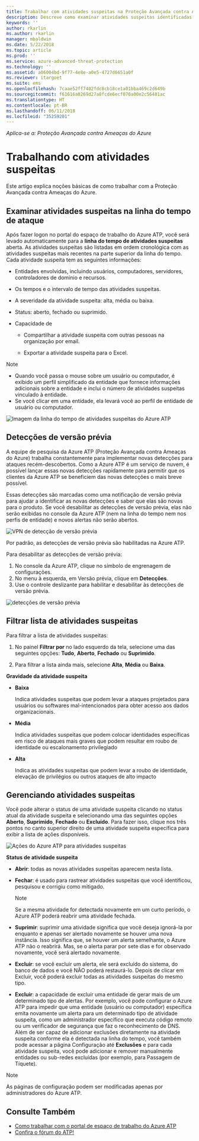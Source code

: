 ```yaml
---
title: Trabalhar com atividades suspeitas na Proteção Avançada contra Ameaças do Azure | Microsoft Docs
description: Descreve como examinar atividades suspeitas identificadas pelo Azure ATP
keywords: ''
author: rkarlin
ms.author: rkarlin
manager: mbaldwin
ms.date: 5/22/2018
ms.topic: article
ms.prod: ''
ms.service: azure-advanced-threat-protection
ms.technology: ''
ms.assetid: a06004bd-9f77-4e8e-a0e5-4727d6651a0f
ms.reviewer: itargoet
ms.suite: ems
ms.openlocfilehash: 7caae52ff7402fdc8cb18ce1a01bba469c2d649b
ms.sourcegitcommit: f61616a8269d27a8fcde6ecf070a00e2c56481ac
ms.translationtype: HT
ms.contentlocale: pt-BR
ms.lasthandoff: 06/11/2018
ms.locfileid: "35259201"
---
```

*Aplica-se a: Proteção Avançada contra Ameaças do Azure*



# <a name="working-with-suspicious-activities"></a>Trabalhando com atividades suspeitas
Este artigo explica noções básicas de como trabalhar com a Proteção Avançada contra Ameaças do Azure.

## Examinar atividades suspeitas na linha do tempo de ataque <a name="review-suspicious-activities-on-the-attack-time-line"></a>
Após fazer logon no portal do espaço de trabalho do Azure ATP, você será levado automaticamente para a **linha do tempo de atividades suspeitas** aberta. As atividades suspeitas são listadas em ordem cronológica com as atividades suspeitas mais recentes na parte superior da linha do tempo.
Cada atividade suspeita tem as seguintes informações:

-   Entidades envolvidas, incluindo usuários, computadores, servidores, controladores de domínio e recursos.

-   Os tempos e o intervalo de tempo das atividades suspeitas.

-   A severidade da atividade suspeita: alta, média ou baixa.

-   Status: aberto, fechado ou suprimido.

-   Capacidade de

    -   Compartilhar a atividade suspeita com outras pessoas na organização por email.

    -   Exportar a atividade suspeita para o Excel.

> [!NOTE]
> -   Quando você passa o mouse sobre um usuário ou computador, é exibido um perfil simplificado da entidade que fornece informações adicionais sobre a entidade e inclui o número de atividades suspeitas vinculado à entidade.
> -   Se você clicar em uma entidade, ela levará você ao perfil de entidade de usuário ou computador.

![Imagem da linha do tempo de atividades suspeitas do Azure ATP](media/atp-sa-timeline.png)

## Detecções de versão prévia<a name="preview-detections"></a>

A equipe de pesquisa da Azure ATP (Proteção Avançada contra Ameaças do Azure) trabalha constantemente para implementar novas detecções para ataques recém-descobertos. Como a Azure ATP é um serviço de nuvem, é possível lançar essas novas detecções rapidamente para permitir que os clientes da Azure ATP se beneficiem das novas detecções o mais breve possível.

Essas detecções são marcadas como uma notificação de versão prévia para ajudar a identificar as novas detecções e saber que elas são novas para o produto. Se você desabilitar as detecções de versão prévia, elas não serão exibidas no console da Azure ATP (nem na linha do tempo nem nos perfis de entidade) e novos alertas não serão abertos.

![VPN de detecção de versão prévia](./media/preview-detection-vpn.png) 

Por padrão, as detecções de versão prévia são habilitadas na Azure ATP. 

Para desabilitar as detecções de versão prévia:

1. No console da Azure ATP, clique no símbolo de engrenagem de configurações.
2. No menu à esquerda, em Versão prévia, clique em **Detecções**.
3. Use o controle deslizante para habilitar e desabilitar às detecções de versão prévia.
 
![detecções de versão prévia](./media/preview-detections.png) 


## <a name="filter-suspicious-activities-list"></a>Filtrar lista de atividades suspeitas
Para filtrar a lista de atividades suspeitas:

1.  No painel **Filtrar por** no lado esquerdo da tela, selecione uma das seguintes opções: **Tudo**, **Aberto**, **Fechado** ou **Suprimido**.

2.  Para filtrar a lista ainda mais, selecione **Alta**, **Média** ou **Baixa**.

**Gravidade da atividade suspeita**

-   **Baixa**

    Indica atividades suspeitas que podem levar a ataques projetados para usuários ou softwares mal-intencionados para obter acesso aos dados organizacionais.

-   **Média**

    Indica atividades suspeitas que podem colocar identidades específicas em risco de ataques mais graves que podem resultar em roubo de identidade ou escalonamento privilegiado

-   **Alta**

    Indica as atividades suspeitas que podem levar a roubo de identidade, elevação de privilégios ou outros ataques de alto impacto




## <a name="managing-suspicious-activities"></a>Gerenciando atividades suspeitas
Você pode alterar o status de uma atividade suspeita clicando no status atual da atividade suspeita e selecionando uma das seguintes opções **Aberto**, **Suprimido**, **Fechado** ou **Excluído**.
Para fazer isso, clique nos três pontos no canto superior direito de uma atividade suspeita específica para exibir a lista de ações disponíveis.

![Ações do Azure ATP para atividades suspeitas](./media/atp-sa-actions.png)

**Status de atividade suspeita**

-   **Abrir**: todas as novas atividades suspeitas aparecem nesta lista.

-   **Fechar**: é usado para rastrear atividades suspeitas que você identificou, pesquisou e corrigiu como mitigado.

    > [!NOTE]
    > Se a mesma atividade for detectada novamente em um curto período, o Azure ATP poderá reabrir uma atividade fechada.

-   **Suprimir**: suprimir uma atividade significa que você deseja ignorá-la por enquanto e apenas ser alertado novamente se houver uma nova instância. Isso significa que, se houver um alerta semelhante, o Azure ATP não o reabrirá. Mas, se o alerta parar por sete dias e for observado novamente, você será alertado novamente.

- **Excluir**: se você excluir um alerta, ele será excluído do sistema, do banco de dados e você NÃO poderá restaurá-lo. Depois de clicar em Excluir, você poderá excluir todas as atividades suspeitas do mesmo tipo.

- **Excluir**: a capacidade de excluir uma entidade de gerar mais de um determinado tipo de alertas. Por exemplo, você pode configurar o Azure ATP para impedir que uma entidade (usuário ou computador) específica emita novamente um alerta para um determinado tipo de atividade suspeita, como um administrador específico que executa código remoto ou um verificador de segurança que faz o reconhecimento de DNS. Além de ser capaz de adicionar exclusões diretamente na atividade suspeita conforme ela é detectada na linha do tempo, você também pode acessar a página Configuração até **Exclusões** e para cada atividade suspeita, você pode adicionar e remover manualmente entidades ou sub-redes excluídas (por exemplo, para Passagem de Tíquete). 

> [!NOTE]
> As páginas de configuração podem ser modificadas apenas por administradores do Azure ATP.


## <a name="see-also"></a>Consulte Também

- [Como trabalhar com o portal de espaço de trabalho do Azure ATP](workspace-portal.md)
- [Confira o fórum do ATP!](https://aka.ms/azureatpcommunity)